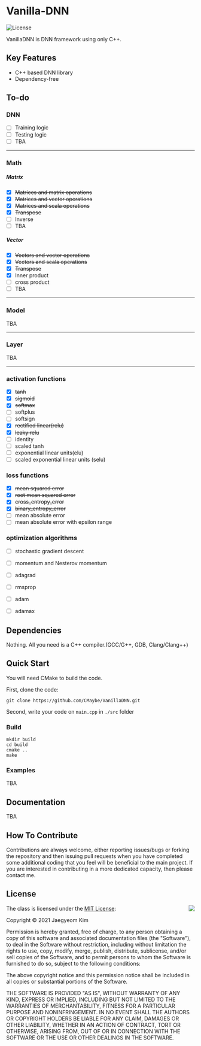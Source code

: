 # Vanilla-DNN

![License](https://img.shields.io/badge/Licence-MIT-blue.svg)


VanillaDNN is DNN framework using only C++. 

## Key Features

  * C++ based DNN library
  * Dependency-free
  
  
## To-do

### DNN
- [ ] Training logic
- [ ] Testing logic
- [ ] TBA
___
### Math
##### Matrix
- [x] ~~Matrices and matrix operations~~
- [x] ~~Matrices and vector operations~~
- [x] ~~Matrices and scala operations~~
- [x] ~~Transpose~~
- [ ] Inverse
- [ ] TBA

##### Vector
- [x] ~~Vectors and vector operations~~
- [x] ~~Vectors and scala operations~~
- [x] ~~Transpose~~
- [X] Inner product
- [ ] cross product
- [ ] TBA
___

### Model
TBA
___
### Layer
TBA

___
### activation functions
- [x] ~~tanh~~
- [x] ~~sigmoid~~
- [x] ~~softmax~~
- [ ] softplus
- [ ] softsign
- [x] ~~rectified linear(relu)~~
- [x] ~~leaky relu~~
- [ ] identity
- [ ] scaled tanh
- [ ] exponential linear units(elu)
- [ ] scaled exponential linear units (selu)

### loss functions
- [x] ~~mean squared error~~
- [x] ~~root mean squared error~~
- [x] ~~cross_entropy_error~~
- [x] ~~binary_entropy_error~~
- [ ] mean absolute error
- [ ] mean absolute error with epsilon range

### optimization algorithms
- [ ] stochastic gradient descent 
- [ ] momentum and Nesterov momentum
- [ ] adagrad
- [ ] rmsprop
- [ ] adam
- [ ] adamax


## Dependencies
Nothing. All you need is a C++ compiler.(GCC/G++, GDB, Clang/Clang++)

## Quick Start

You will need CMake to build the code.

First, clone the code:

```
git clone https://github.com/CMaybe/VanillaDNN.git
```

Second, write your code on `main.cpp` in  `./src` folder 

### Build


```
mkdir build
cd build
cmake ..
make
```

### Examples
TBA


## Documentation

TBA

## How To Contribute

Contributions are always welcome, either reporting issues/bugs or forking the repository and then issuing pull requests when you have completed some additional coding that you feel will be beneficial to the main project. If you are interested in contributing in a more dedicated capacity, then please contact me.


## License

<img align="right" src="http://opensource.org/trademarks/opensource/OSI-Approved-License-100x137.png">

The class is licensed under the [MIT License](http://opensource.org/licenses/MIT):

Copyright &copy; 2021 Jaegyeom Kim


Permission is hereby granted, free of charge, to any person obtaining a copy of this software and associated documentation files (the "Software"), to deal in the Software without restriction, including without limitation the rights to use, copy, modify, merge, publish, distribute, sublicense, and/or sell copies of the Software, and to permit persons to whom the Software is furnished to do so, subject to the following conditions:

The above copyright notice and this permission notice shall be included in all copies or substantial portions of the Software.

THE SOFTWARE IS PROVIDED "AS IS", WITHOUT WARRANTY OF ANY KIND, EXPRESS OR IMPLIED, INCLUDING BUT NOT LIMITED TO THE WARRANTIES OF MERCHANTABILITY, FITNESS FOR A PARTICULAR PURPOSE AND NONINFRINGEMENT. IN NO EVENT SHALL THE AUTHORS OR COPYRIGHT HOLDERS BE LIABLE FOR ANY CLAIM, DAMAGES OR OTHER LIABILITY, WHETHER IN AN ACTION OF CONTRACT, TORT OR OTHERWISE, ARISING FROM, OUT OF OR IN CONNECTION WITH THE SOFTWARE OR THE USE OR OTHER DEALINGS IN THE SOFTWARE.
